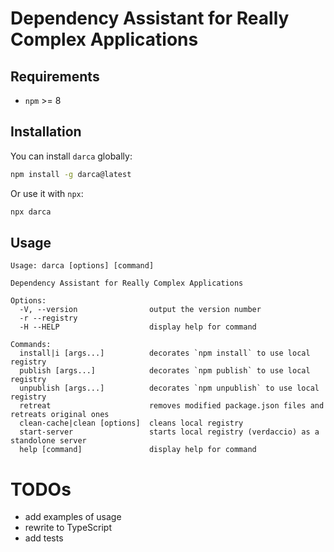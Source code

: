 # Dependency Assistant for Really Complex Applications

## Requirements

- `npm` >= 8

## Installation

You can install `darca` globally:

```bash
npm install -g darca@latest
```

Or use it with `npx`:

```bash
npx darca
```

## Usage

```
Usage: darca [options] [command]

Dependency Assistant for Really Complex Applications

Options:
  -V, --version                output the version number
  -r --registry
  -H --HELP                    display help for command

Commands:
  install|i [args...]          decorates `npm install` to use local registry
  publish [args...]            decorates `npm publish` to use local registry
  unpublish [args...]          decorates `npm unpublish` to use local registry
  retreat                      removes modified package.json files and retreats original ones
  clean-cache|clean [options]  cleans local registry
  start-server                 starts local registry (verdaccio) as a standolone server
  help [command]               display help for command
```

# TODOs

- add examples of usage
- rewrite to TypeScript
- add tests
